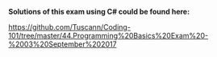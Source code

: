 **Solutions of this exam using C# could be found here:** 

https://github.com/Tuscann/Coding-101/tree/master/44.Programming%20Basics%20Exam%20-%2003%20September%202017